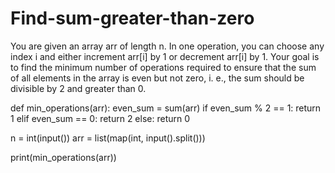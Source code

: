 # Find-sum-greater-than-zero
You are given an array arr of length n. In one operation, you can choose any index i and either increment arr[i] by 1 or decrement arr[i] by 1. Your goal is to find the minimum number of operations required to ensure that the sum of all elements in the array is even but not zero, i. e., the sum should be divisible by 2 and greater than 0. 

def min_operations(arr):
    even_sum = sum(arr)
    if even_sum % 2 == 1:
        return 1
    elif even_sum == 0:
        return 2
    else:
        return 0

n = int(input())
arr = list(map(int, input().split()))

print(min_operations(arr))
